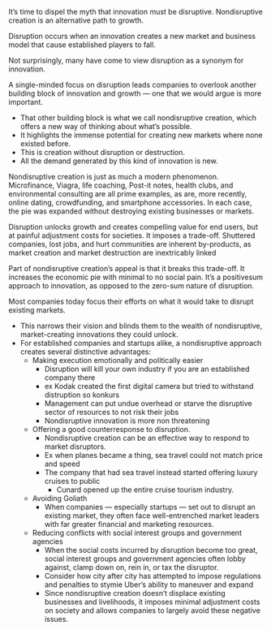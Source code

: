 It’s time to dispel the myth that innovation must be disruptive. Nondisruptive creation is an alternative path to growth.

Disruption occurs when an innovation creates a new market and business model that cause established players to fall.

Not surprisingly, many have come to view disruption as a synonym for innovation.


A single-minded focus on disruption leads companies to overlook another building block of innovation and growth — one that we would argue is more important.
- That other building block is what we call nondisruptive creation, which offers a new way of thinking about what’s possible.
- It highlights the immense potential for creating new markets where none existed before. 
- This is creation without disruption or destruction. 
- All the demand generated by this kind of innovation is new.

Nondisruptive creation is just as much a modern phenomenon. Microfinance, Viagra, life coaching, Post-it notes, health clubs, and environmental consulting are all prime examples, as are, more recently, online dating, crowdfunding, and smartphone accessories. In each case, the pie was expanded without destroying existing businesses or markets.


Disruption unlocks growth and creates compelling value for end users, but at painful adjustment costs for societies. It imposes a trade-off. Shuttered companies, lost jobs, and hurt communities are inherent by-products, as market creation and market destruction are inextricably linked

Part of nondisruptive creation’s appeal is that it breaks this trade-off. It increases the economic pie with minimal to no social pain. It’s a positivesum approach to innovation, as opposed to the zero-sum nature of disruption.


Most companies today focus their efforts on what it would take to disrupt existing markets. 
- This narrows their vision and blinds them to the wealth of nondisruptive, market-creating innovations they could unlock. 
- For established companies and startups alike, a nondisruptive approach creates several distinctive advantages:
	- Making execution emotionally and politically easier
		- Disruption will kill your own industry if you are an established company there
		- ex Kodak created the first digital camera but tried to withstand distruption so konkurs
		- Management can put undue overhead or starve the disruptive sector of resources to not risk their jobs
		- Nondisruptive innovation is more non threatening
	- Offering a good counterresponse to disruption.
		- Nondisruptive creation can be an effective way to respond to market disruptors.
		- Ex when planes became a thing, sea travel could not match price and speed
		- The company that had sea travel instead started offering luxury cruises to public
			- Cunard opened up the entire cruise tourism industry.
	- Avoiding Goliath
		- When companies — especially startups — set out to disrupt an existing market, they often face well-entrenched market leaders with far greater financial and marketing resources.
	- Reducing conflicts with social interest groups and government agencies
		- When the social costs incurred by disruption become too great, social interest groups and government agencies often lobby against, clamp down on, rein in, or tax the disruptor. 
		- Consider how city after city has attempted to impose regulations and penalties to stymie Uber’s ability to maneuver and expand
		- Since nondisruptive creation doesn’t displace existing businesses and livelihoods, it imposes minimal adjustment costs on society and allows companies to largely avoid these negative issues.